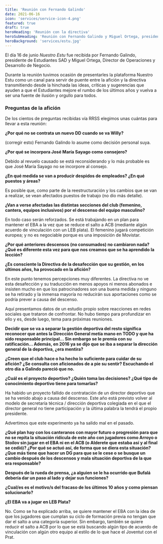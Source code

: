 ```yaml
---
title: 'Reunión con Fernando Galindo'
date: 2021-06-16
icon: 'services/service-icon-4.png'
featured: true
draft: true
heroHeading: 'Reunión con la directiva'
heroSubHeading: 'Reunión con Fernando Galindo y Miguel Ortega, presidente y director de operaciones del Club Estudiantes S.A.D.'
heroBackground: 'services/estu.jpg'
---
```


El día 16 de junio *Nuestro Estu* fue recibida por Fernando Galindo, presidente de Estudiantes SAD y Miguel Ortega, Director de Operaciones y Desarrollo de Negocio.

Durante la reunión tuvimos ocasión de presentarles la plataforma Nuestro Estu como un canal para servir de puente entre la afición y la directiva transmitiendo desde la hinchada las ideas, críticas y sugerencias que ayuden a que el Estudiantes mejore el rumbo de los últimos años y vuelva a ser una fuente de ilusión y orgullo para todos.

### Preguntas de la afición

De los cientos de preguntas recibidas vía RRSS elegimos unas cuántas para llevar a esta reunión:

**¿Por qué no se contrata un nuevo DD cuando se va Willy?**

(corregir esto) Fernando Galindo lo asume como decisión personal suya.

**¿Por qué se incorpora José María Sayago como consejero?**

Debido al revuelo causado se está reconsiderando y lo más probable es que José María Sayago no se incorpore al consejo.

**¿En qué medida se van a producir despidos de empleados? ¿En qué puestos y áreas?**

Es posible que, como parte de la reestructuración y los cambios que se van a realizar, se vean afectados puestos de trabajo (no dio más detalle).

**¿Van a verse afectadas las distintas secciones del club (femenino, cantera, equipos inclusivos) por el descenso del equipo masculino?**

En todo caso serán reforzados. Se está trabajando en un plan para mantener el EBA a la vez que se reduce el salto a ACB (mediante algún acuerdo de vinculación con un LEB plata). El femenino jugará competición europea; y no es negociable porque es una imposición de Movistar.

**¿Por qué anteriores descensos (no consumados) no cambiaron nada? ¿Qué es diferente esta vez para que nos creamos que se ha aprendido la lección?**



**¿Es consciente la Directiva de la desafección que su gestión, en los últimos años, ha provocado en la afición?**

En este punto tenemos percepciones muy diferentes. La directiva no ve esta desafección y su traducción en menos apoyos ni menos abonados e insisten mucho en que los patrocinadores son una buena medida y ninguno se ha retirado y la inmensa mayoría no reducirán sus aportaciones como se podría prever a causa del descenso.

Aquí presentamos datos de un estudio propio sobre reacciones en redes sociales que trataron de confrontar. No hubo tiempo para profundizar en ello y es, desde luego, tema para próximas reuniones.

**Decidir que se va a separar la gestión deportiva del resto significa reconocer que antes la Dirección General metía mano en TODO y que ha sido responsable principal… Sin embargo se le premia con su ratificación… Además, en 2016 ya se dijo que se iba a separar la dirección general de la deportiva, ¿era mentira?**

**¿Creen que el club hace o ha hecho lo suficiente para cuidar de su afición? ¿Se consulta con aficionados de a pie su sentir? Escuchando el otro día a Galindo pareció que no.**

**¿Cuál es el proyecto deportivo? ¿Quién toma las decisiones? ¿Qué tipo de conocimiento deportivo tiene para tomarlas?**

Ha habido un proyecto fallido de contratación de un director deportivo que se ha venido abajo a causa del descenso. Este año está previsto volver al modelo de secretaría técnica / dirección deportiva colegiada en el que el director general no tiene participación y la última palabra la tendrá el propio presidente.

Advertimos que este experimento ya ha salido mal en el pasado.

**¿Qué plan hay con los canteranos con mayor futuro o progresión para que no se repita la situación ridícula de este año con jugadores como Arroyo o Stoilov sin jugar en el EBA ni en el ACB (o Alderete que estaba así y al final se cedió)? ¿Por qué se actuó así, de forma que se diera esta situación?
¿Que más tiene que hacer un DG para que se le cese o se busque un cambio después de los descensos y mala situación deportiva de la que era responsable?**

**Después de la rueda de prensa, ¿a alguien se le ha ocurrido que Bufalá debería dar un paso al lado y dejar sus funciones?**

**¿Cual/es es el motivo/s del fracaso de los últimos 10 años y como piensan solucionarlo?**

**¿El EBA va a jugar en LEB Plata?**

No. Como se ha explicado arriba, se quiere mantener el EBA con la idea de que los jugadores que cumplan su ciclo de formación previa no tengan que dar el salto a una categoría superior. Sin embargo, también se quiere reducir el salto a ACB por lo que se está buscando algún tipo de acuerdo de vinculación con algún otro equipo al estilo de lo que hace el Joventut con el Prat. 
